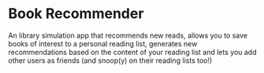 # Book Recommender

An library simulation app that recommends new reads, allows you to save books of interest to a personal reading list, generates new recommendations based on the content of your reading list and lets you add other users as friends (and snoop(y) on their reading lists too!)
